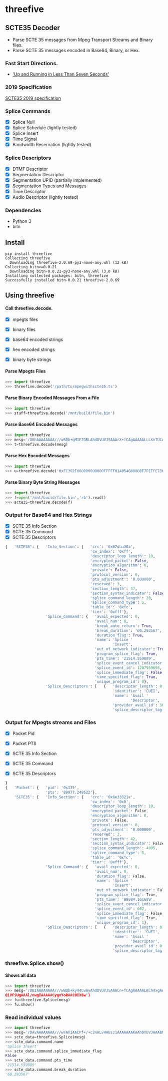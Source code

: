 # threefive

## SCTE35 Decoder
*  Parse SCTE 35 messages from Mpeg Transport Streams and Binary files. 
*  Parse SCTE 35 messages encoded in Base64, Binary, or Hex. 

### Fast Start Directions.
*  ['Up and Running in Less Than Seven Seconds'](https://github.com/futzu/SCTE35-threefive/blob/master/FastStart.md) 


### 2019 Specification 
[SCTE35 2019 specification](https://scte-cms-resource-storage.s3.amazonaws.com/ANSI_SCTE-35-2019a-1582645390859.pdf)
###  Splice Commands 
- [x] Splice Null  
- [x] Splice Schedule  (lightly tested)
- [x] Splice Insert 
- [x] Time Signal 
- [x] Bandwidth Reservation  (lightly tested)
###  Splice Descriptors 
- [x]  DTMF Descriptor 
- [x]  Segmentation Descriptor
- [x]  Segmentation UPID  (partially implemented)
- [x]  Segmentation Types and Messages 
- [x]  Time Descriptor 
- [x]  Audio Descriptor (lightly tested)

###  Dependencies 
* Python 3
* bitn
##  Install 
```
pip install threefive
Collecting threefive
  Downloading threefive-2.0.69-py3-none-any.whl (12 kB)
Collecting bitn>=0.0.21
  Downloading bitn-0.0.21-py3-none-any.whl (3.0 kB)
Installing collected packages: bitn, threefive
Successfully installed bitn-0.0.21 threefive-2.0.69

```

##  Using threefive  
#### Call threefive.decode.

- [x]  mpegts files
- [x]  binary files
- [x]  base64 encoded strings
- [x]  hex encoded strings
- [x]  binary byte strings
 

 ####  Parse Mpegts Files 
```python
>>> import threefive
>>> threefive.decode('/path/to/mpegwithscte35.ts') 
```

####  Parse Binary Encoded Messages From a File
```python
>>> import threefive
>>> stuff=threefive.decode('/mnt/build/file.bin')
```

####  Parse Base64 Encoded Messages 
```python
>>> import threefive
>>> mesg='/DBhAAAAAAAA///wBQb+qM1E7QBLAhdDVUVJSAAArX+fCAgAAAAALLLXnTUCAAIXQ1VFSUg/nwgIAAAAACyy150RAAACF0NVRUlIAAAnf58ICAAAAAAsstezEAAAihiGnw=='
>>> t=threefive.decode(mesg)
```

####  Parse Hex Encoded Messages 

```python
>>> import threefive
>>> u=threefive.decode('0xFC302F000000000000FFFFF014054800008F7FEFFE7369C02EFE0052CCF500000000000A0008435545490000013562DBA30A')
```

#### Parse Binary Byte String Messages
```python
>>> import threefive
>>> f=open('/mnt/build/file.bin','rb').read()
>>> scte35=threefive.decode(f)
```

### Output for Base64 and Hex Strings
- [x] SCTE 35 Info Section
- [x] SCTE 35 Command
- [x] SCTE 35 Descriptors

```python
{   'SCTE35': {   'Info_Section': {   'crc': '0x62dba30a',
                                      'cw_index': '0xff',
                                      'descriptor_loop_length': 10,
                                      'encrypted_packet': False,
                                      'encryption_algorithm': 0,
                                      'private': False,
                                      'protocol_version': 0,
                                      'pts_adjustment': '0.000000',
                                      'reserved': 3,
                                      'section_length': 47,
                                      'section_syntax_indicator': False,
                                      'splice_command_length': 20,
                                      'splice_command_type': 5,
                                      'table_id': '0xfc',
                                      'tier': '0xfff'},
                  'Splice_Command': {   'avail_expected': 0,
                                        'avail_num': 0,
                                        'break_auto_return': True,
                                        'break_duration': '60.293567',
                                        'duration_flag': True,
                                        'name': 'Splice '
                                                'Insert',
                                        'out_of_network_indicator': True,
                                        'program_splice_flag': True,
                                        'pts_time': '21514.559089',
                                        'splice_event_cancel_indicator': False,
                                        'splice_event_id': 1207959695,
                                        'splice_immediate_flag': False,
                                        'time_specified_flag': True,
                                        'unique_program_id': 0},
                  'Splice_Descriptors': [   {   'descriptor_length': 8,
                                                'identifier': 'CUEI',
                                                'name': 'Avail '
                                                        'Descriptor',
                                                'provider_avail_id': 309,
                                                'splice_descriptor_tag': 0}]}}

```
### Output for Mpegts streams and Files
- [x] Packet Pid
- [x] Packet PTS
- [x] SCTE 35 Info Section
- [x] SCTE 35 Command
- [x] SCTE 35 Descriptors


```js
}
{   'Packet': {   'pid': '0x135',
                  'pts': '89977.249522'},
    'SCTE35': {   'Info_Section': {   'crc': '0x6e33321e',
                                      'cw_index': '0x0',
                                      'descriptor_loop_length': 10,
                                      'encrypted_packet': False,
                                      'encryption_algorithm': 0,
                                      'private': False,
                                      'protocol_version': 0,
                                      'pts_adjustment': '0.000000',
                                      'reserved': 3,
                                      'section_length': 42,
                                      'section_syntax_indicator': False,
                                      'splice_command_length': 4095,
                                      'splice_command_type': 5,
                                      'table_id': '0xfc',
                                      'tier': '0xfff'},
                  'Splice_Command': {   'avail_expected': 0,
                                        'avail_num': 0,
                                        'duration_flag': False,
                                        'name': 'Splice '
                                                'Insert',
                                        'out_of_network_indicator': False,
                                        'program_splice_flag': True,
                                        'pts_time': '89984.161689',
                                        'splice_event_cancel_indicator': False,
                                        'splice_event_id': 662,
                                        'splice_immediate_flag': False,
                                        'time_specified_flag': True,
                                        'unique_program_id': 1},
                  'Splice_Descriptors': [   {   'descriptor_length': 8,
                                                'identifier': 'CUEI',
                                                'name': 'Avail '
                                                        'Descriptor',
                                                'provider_avail_id': 0,
                                                'splice_descriptor_tag': 0}]}}

```



###  threefive.Splice.show() 
#### Shows all data
```python
>>> import threefive                
>>> mesg='/DBIAAAAAAAA///wBQb+ky44CwAyAhdDVUVJSAAACn+fCAgAAAAALKCh4xgAAAIX
Q1VFSUgAAAl/nwgIAAAAACygoYoRAAC0IX6w')
>>> fu=threefive.Splice(mesg)
>>> fu.show()
```

###  Read individual values 
```python
>>> import threefive
>>> mesg='/DAvAAAAAAAA///wFAVIAACPf+/+c2nALv4AUsz1AAAAAAAKAAhDVUVJAAABNWLbowo='
>>> scte_data=threefive.Splice(mesg)
>>> scte_data.command.name    
'Splice Insert'
>>> scte_data.command.splice_immediate_flag
False
>>> scte_data.command.pts_time
'21514.559089'
>>> scte_data.command.break_duration
'60.293567'
```
